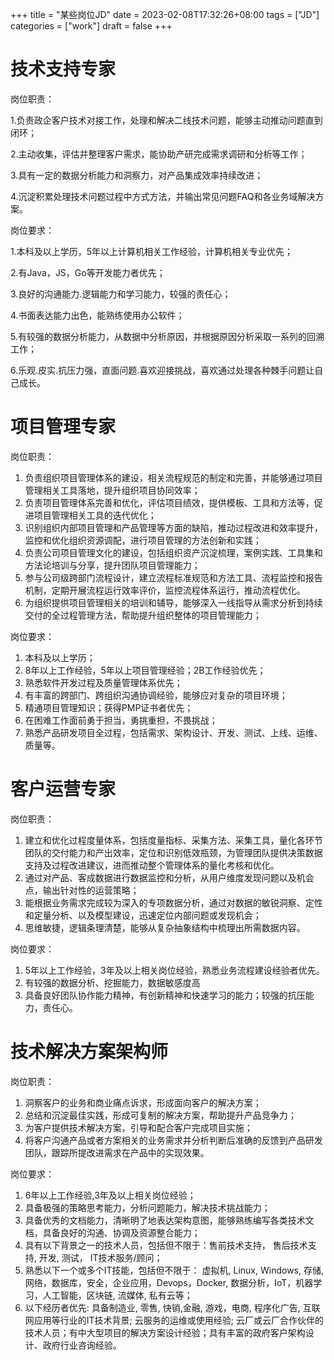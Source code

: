+++
title = "某些岗位JD"
date = 2023-02-08T17:32:26+08:00
tags = ["JD"]
categories = ["work"]
draft = false
+++

# 技术支持专家

岗位职责：

1.负责政企客户技术对接工作，处理和解决二线技术问题，能够主动推动问题直到闭环；

2.主动收集，评估并整理客户需求，能协助产研完成需求调研和分析等工作；

3.具有一定的数据分析能力和洞察力，对产品集成效率持续改进；

4.沉淀积累处理技术问题过程中方式方法，并输出常见问题FAQ和各业务域解决方案。

岗位要求：

1.本科及以上学历，5年以上计算机相关工作经验，计算机相关专业优先；

2.有Java，JS，Go等开发能力者优先；

3.良好的沟通能力.逻辑能力和学习能力，较强的责任心；

4.书面表达能力出色，能熟练使用办公软件；

5.有较强的数据分析能力，从数据中分析原因，并根据原因分析采取一系列的回溯工作；

6.乐观.皮实.抗压力强，直面问题.喜欢迎接挑战，喜欢通过处理各种棘手问题让自己成长。

# 项目管理专家

岗位职责：

1.  负责组织项目管理体系的建设，相关流程规范的制定和完善，并能够通过项目管理相关工具落地，提升组织项目协同效率；
2.  负责项目管理体系完善和优化，评估项目绩效，提供模板、工具和方法等，促进项目管理相关工具的迭代优化；
3.  识别组织内部项目管理和产品管理等方面的缺陷，推动过程改进和效率提升，监控和优化组织资源调配，进行项目管理的方法创新和实践；
4.  负责公司项目管理文化的建设，包括组织资产沉淀梳理，案例实践、工具集和方法论培训与分享，提升团队项目管理能力；
5.  参与公司级跨部门流程设计，建立流程标准规范和方法工具、流程监控和报告机制，定期开展流程运行效率评价，监控流程体系运行，推动流程优化。
6.  为组织提供项目管理相关的培训和辅导，能够深入一线指导从需求分析到持续交付的全过程管理方法，帮助提升组织整体的项目管理能力；

岗位要求：

1.  本科及以上学历；
2.  8年以上工作经验，5年以上项目管理经验；2B工作经验优先；
3.  熟悉软件开发过程及质量管理体系优先；
4.  有丰富的跨部门、跨组织沟通协调经验，能够应对复杂的项目环境；
5.  精通项目管理知识；获得PMP证书者优先；
6.  在困难工作面前勇于担当，勇挑重担，不畏挑战；
7.  熟悉产品研发项目全过程，包括需求、架构设计、开发、测试、上线、运维、质量等。

# 客户运营专家

岗位职责：

1.  建立和优化过程度量体系，包括度量指标、采集方法、采集工具，量化各环节团队的交付能力和产出效率，定位和识别低效瓶颈，为管理团队提供决策数据支持及过程改进建议，进而推动整个管理体系的量化考核和优化。
2.  通过对产品、客成数据进行数据监控和分析，从用户维度发现问题以及机会点，输出针对性的运营策略；
3.  能根据业务需求完成较为深入的专项数据分析，通过对数据的敏锐洞察、定性和定量分析、以及模型建设，迅速定位内部问题或发现机会；
4.  思维敏捷，逻辑条理清楚，能够从复杂抽象结构中梳理出所需数据内容。

岗位要求：

1.  5年以上工作经验，3年及以上相关岗位经验，熟悉业务流程建设经验者优先。
2.  有较强的数据分析、挖掘能力，数据敏感度高
3.  具备良好团队协作能力精神，有创新精神和快速学习的能力；较强的抗压能力，责任心。

# 技术解决方案架构师

岗位职责：

1.  洞察客户的业务和商业痛点诉求，形成面向客户的解决方案；
2.  总结和沉淀最佳实践，形成可复制的解决方案，帮助提升产品竞争力；
3.  为客户提供技术解决方案，引导和配合客户完成项目实施；
4.  将客户沟通产品或者方案相关的业务需求并分析判断后准确的反馈到产品研发团队，跟踪所提改进需求在产品中的实现效果。

岗位要求：

1.  6年以上工作经验,3年及以上相关岗位经验；
2.  具备极强的策略思考能力，分析问题能力，解决技术挑战能力；
3.  具备优秀的文档能力，清晰明了地表达架构意图，能够熟练编写各类技术文档，具备良好的沟通、协调及资源整合能力；
4.  具有以下背景之一的技术人员，包括但不限于：售前技术支持， 售后技术支持, 开发, 测试， IT技术服务/顾问；
5.  熟悉以下一个或多个IT技能，包括但不限于： 虚拟机, Linux, Windows, 存储, 网络，数据库，安全，企业应用，Devops，Docker, 数据分析，IoT，机器学习，人工智能，区块链, 流媒体, 私有云等；
6.  以下经历者优先: 具备制造业, 零售, 快销,金融, 游戏，电商, 程序化广告, 互联网应用等行业的IT技术背景; 云服务的运维或使用经验; 云厂或云厂合作伙伴的技术人员；有中大型项目的解决方案设计经验；具有丰富的政府客户架构设计、政府行业咨询经验。